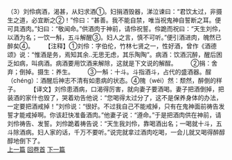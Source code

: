 （3）刘伶病酒，渴甚，从妇求酒①。妇捐酒毁器，涕泣谏曰：“君饮太过，非摄生之道，必宜断之②！”伶曰：“甚善。我不能自禁，唯当祝鬼神自誓断之耳。便可具酒肉。”妇曰：“敬闻命。”供酒肉于神前，请伶祝誓。伶跪而祝曰：“天生刘伶，以酒为名；一饮一斛，五斗解醒③。妇人之言，慎不可听。”便引酒进肉，魄然已醉矣④。
　　【注释】①刘伶：字伯伦，竹林七贤之一，性好酒，曾作《酒德颂》说：“惟酒是务，焉知其余..无思无虑，其乐陶陶”。病酒：饮酒沉醉，醒后困乏如病，叫病酒。病酒要用饮酒来解除，这就是下文说的解酲。
　　②捐：舍弃；倒掉。摄生：养生。
　　③一斛：十斗。斗指酒斗，占代的盛酒器。酲（chéng）：酒醒后神志不清有如患病的状态。④隗（wéi）然：颓然，醉倒的样子。
　　【译文】刘伶患酒病，口渴得厉害，就向妻子要酒喝。妻子把酒倒掉，把装酒的家什也毁了，哭着劝告他说：“您喝得太过分了，这不是保养身体的办法，一定要把酒戒掉！”刘伶说：“很好。不过我自己不能戒掉，只有在鬼神面前祷告发誓才能戒掉啊。你该赶快准备酒肉。”他妻子说：“遵命。”于是把酒肉供在神前，请刘伶祷告、发誓。刘伶跪着祷告说：“天生我刘伶，靠喝酒出名；一喝就十斗，五斗除酒病。妇人家的话，千万不要听。”说完就拿过酒肉吃喝，一会儿就又喝得醉醇醇地倒下了。
<br>[上一篇](23_02) [回卷首](23_00) [下一篇](23_04)
